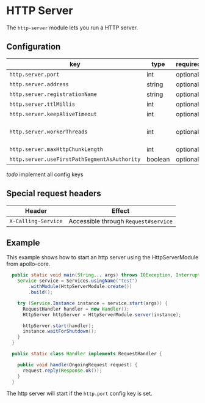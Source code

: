# HTTP Server

The `http-server` module lets you run a HTTP server.

## Configuration

key | type | required | note
--- | --- | --- | --- 
`http.server.port` | int | optional | ie 8080
`http.server.address` | string | optional | default 0.0.0.0
`http.server.registrationName` | string | optional | default global service name
`http.server.ttlMillis` | int | optional | default 30000
`http.server.keepAliveTimeout` | int | optional | default 300
`http.server.workerThreads` | int | optional | default max(availableProcessors/4, 2)
`http.server.maxHttpChunkLength` | int | optional | default 128 * 1024
`http.server.useFirstPathSegmentAsAuthority` | boolean | optional | default false

_todo_ implement all config keys

## Special request headers

Header | Effect
--- | ---
`X-Calling-Service` | Accessible through `Request#service`

## Example
This example shows how to start an http server using the HttpServerModule from apollo-core.

```java
  public static void main(String... args) throws IOException, InterruptedException {
    Service service = Services.usingName("test")
        .withModule(HttpServerModule.create())
        .build();

    try (Service.Instance instance = service.start(args)) {
      RequestHandler handler = new Handler();
      HttpServer httpServer = HttpServerModule.server(instance);

      httpServer.start(handler);
      instance.waitForShutdown();
    }
  }

  public static class Handler implements RequestHandler {

    public void handle(OngoingRequest request) {
      request.reply(Response.ok());
    }
  }
```

The http server will start if the `http.port` config key is set.

